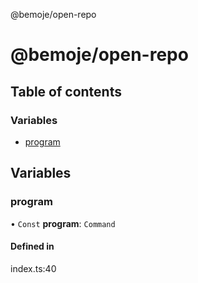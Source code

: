 @bemoje/open-repo

# @bemoje/open-repo

## Table of contents

### Variables

- [program](/docs/md/index.md#program)

## Variables

### program

• `Const` **program**: `Command`

#### Defined in

index.ts:40
